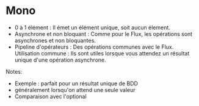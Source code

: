 <!-- .slide: -->

# Mono<T>

* 0 à 1 élément : Il émet un élément unique, soit aucun élement.
* Asynchrone et non bloquant : Comme pour le Flux, les opérations sont asynchrones et non bloquantes.
* Pipeline d'opérateurs : Des opérations communes avec le Flux.
  Utilisation commune : Ils sont utiles lorsque vous attendez un résultat unique d'une opération asynchrone.

Notes:
- Exemple : parfait pour un résultat unique de BDD
- généralement lorsqu'on attend une seule valeur
- Comparaison avec l'optional 
